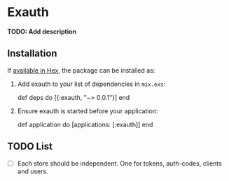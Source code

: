 # Exauth

**TODO: Add description**

## Installation

If [available in Hex](https://hex.pm/docs/publish), the package can be installed as:

  1. Add exauth to your list of dependencies in `mix.exs`:

        def deps do
          [{:exauth, "~> 0.0.1"}]
        end

  2. Ensure exauth is started before your application:

        def application do
          [applications: [:exauth]]
        end

## TODO List

- [ ] Each store should be independent. One for tokens, auth-codes, clients and users.

